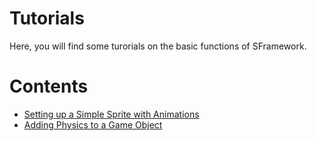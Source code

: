 # Tutorials
Here, you will find some turorials on the basic functions of SFramework.

# Contents
- [Setting up a Simple Sprite with Animations](setting_up_a_simple_sprite_with_animation.md)
- [Adding Physics to a Game Object](adding_physics_to_a_gameobject.md)

